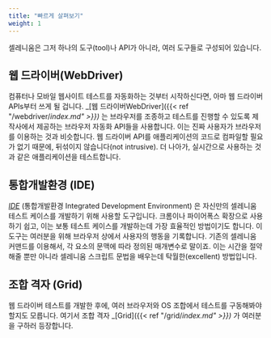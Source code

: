 ```yaml
---
title: "빠르게 살펴보기"
weight: 1
---
```

셀레니움은 그저 하나의 도구(tool)나 API가 아니라, 여러 도구들로 구성되어 있습니다.

## 웹 드라이버(WebDriver)

컴퓨터나 모바일 웹사이트 테스트를 자동화하는 것부터 시작하신다면,
아마 웹 드라이버 APIs부터 쓰게 될 겁니다.  _[웹 드라이버WebDriver]({{< ref "/webdriver/_index.md" >}})_
는 브라우저를 조종하고 테스트를 진행할 수 있도록 제작사에서 제공하는 브라우저 자동화 API들을 사용합니다.
이는 진짜 사용자가 브라우저를 이용하는 것과 비슷합니다.
웹 드라이버 API를 애플리케이션의 코드로 컴파일할 필요가 없기 때문에, 뒤섞이지 않습니다(not intrusive).
더 나아가, 실시간으로 사용하는 것과 같은 애플리케이션을 테스트합니다.

## 통합개발환경 (IDE)

_[IDE](https://selenium.dev/selenium-ide)_ (통합개발환경 Integrated Development Environment) 
은 자신만의 셀레니움 테스트 케이스를 개발하기 위해 사용할 도구입니다.
크롬이나 파이어폭스 확장으로 사용하기 쉽고, 이는 보통 테스트 케이스를 개발하는데 가장 효율적인 방법이기도 합니다. 이 도구는 여러분을 위해 브라우저 상에서 사용자의 행동을 기록합니다. 기존의 셀레니움 커맨드를 이용해서, 각 요소의 문맥에 따라 정의된 매개변수로 말이죠. 이는 시간을 절약해줄 뿐만 아니라 셀레니움 스크립트 문법을 배우는데 탁월한(excellent) 방법입니다.

## 조합 격자 (Grid)

웹 드라이버 테스트를 개발한 후에, 여러 브라우저와 OS 조합에서 테스트를 구동해봐야 할지도 모릅니다. 여기서 조합 격자 _[Grid]({{< ref "/grid/_index.md" >}})_ 가 여러분을 구하러 등장합니다.
